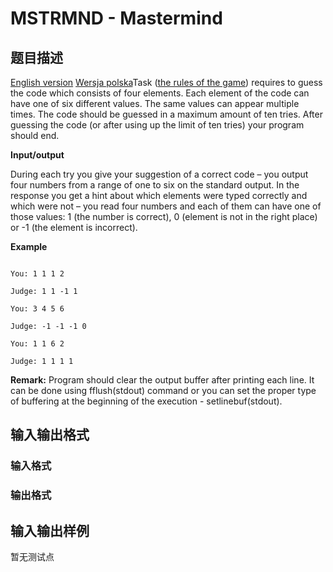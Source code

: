 # MSTRMND - Mastermind

## 题目描述

 [English version](/problems/MSTRMND/english/) [Wersja polska](/problems/MSTRMND/polski/)Task ([the rules of the game](http://en.wikipedia.org/wiki/Mastermind_(board_game))) requires to guess the code which consists of four elements. Each element of the code can have one of six different values. The same values can appear multiple times. The code should be guessed in a maximum amount of ten tries. After guessing the code (or after using up the limit of ten tries) your program should end.

**Input/output**

During each try you give your suggestion of a correct code – you output four numbers from a range of one to six on the standard output. In the response you get a hint about which elements were typed correctly and which were not – you read four numbers and each of them can have one of those values: 1 (the number is correct), 0 (element is not in the right place) or -1 (the element is incorrect).

**Example**

```

You: 1 1 1 2

Judge: 1 1 -1 1

You: 3 4 5 6

Judge: -1 -1 -1 0

You: 1 1 6 2

Judge: 1 1 1 1

```

**Remark:** Program should clear the output buffer after printing each line. It can be done using fflush(stdout) command or you can set the proper type of buffering at the beginning of the execution - setlinebuf(stdout).

## 输入输出格式

### 输入格式

### 输出格式

## 输入输出样例

暂无测试点

